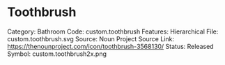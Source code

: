 # Toothbrush

Category: Bathroom
Code: custom.toothbrush
Features: Hierarchical
File: custom.toothbrush.svg
Source: Noun Project
Source Link: https://thenounproject.com/icon/toothbrush-3568130/
Status: Released
Symbol: custom.toothbrush2x.png